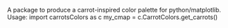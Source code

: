 A package to produce a carrot-inspired color palette for python/matplotlib.
Usage:
import carrotsColors as c
my_cmap = c.CarrotColors.get_carrots()
